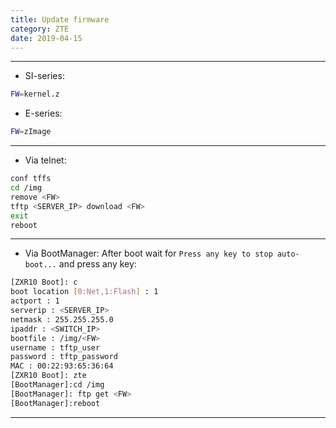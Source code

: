 ```yaml
---
title: Update firmware
category: ZTE
date: 2019-04-15
---
```


-----

* SI-series:
```bash
FW=kernel.z
```

* E-series:
```bash
FW=zImage
```

-----

* Via telnet:
```bash
conf tffs
cd /img
remove <FW>
tftp <SERVER_IP> download <FW>
exit
reboot
```

-----

* Via BootManager:
After boot wait for `Press any key to stop auto-boot...` and press any key:
```bash
[ZXR10 Boot]: c
boot location [0:Net,1:Flash] : 1
actport : 1
serverip : <SERVER_IP>
netmask : 255.255.255.0
ipaddr : <SWITCH_IP>
bootfile : /img/<FW>
username : tftp_user
password : tftp_password
MAC : 00:22:93:65:36:64
[ZXR10 Boot]: zte
[BootManager]:cd /img
[BootManager]: ftp get <FW>
[BootManager]:reboot
```

-----